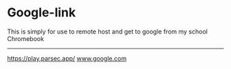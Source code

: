 # Google-link
This is simply for use to remote host and get to google from my school Chromebook


---
https://play.parsec.app/
www.google.com
